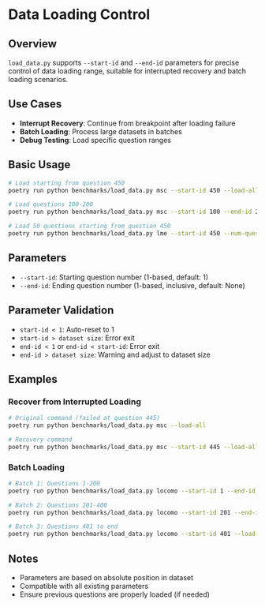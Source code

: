 # Data Loading Control

## Overview

`load_data.py` supports `--start-id` and `--end-id` parameters for precise control of data loading range, suitable for interrupted recovery and batch loading scenarios.

## Use Cases

- **Interrupt Recovery**: Continue from breakpoint after loading failure
- **Batch Loading**: Process large datasets in batches
- **Debug Testing**: Load specific question ranges

## Basic Usage

```bash
# Load starting from question 450
poetry run python benchmarks/load_data.py msc --start-id 450 --load-all

# Load questions 100-200
poetry run python benchmarks/load_data.py msc --start-id 100 --end-id 200

# Load 50 questions starting from question 450
poetry run python benchmarks/load_data.py lme --start-id 450 --num-questions 50
```

## Parameters

- `--start-id`: Starting question number (1-based, default: 1)
- `--end-id`: Ending question number (1-based, inclusive, default: None)

## Parameter Validation

- `start-id < 1`: Auto-reset to 1
- `start-id > dataset size`: Error exit
- `end-id < 1` or `end-id < start-id`: Error exit
- `end-id > dataset size`: Warning and adjust to dataset size

## Examples

### Recover from Interrupted Loading
```bash
# Original command (failed at question 445)
poetry run python benchmarks/load_data.py msc --load-all

# Recovery command
poetry run python benchmarks/load_data.py msc --start-id 445 --load-all
```

### Batch Loading
```bash
# Batch 1: Questions 1-200
poetry run python benchmarks/load_data.py locomo --start-id 1 --end-id 200

# Batch 2: Questions 201-400
poetry run python benchmarks/load_data.py locomo --start-id 201 --end-id 400

# Batch 3: Questions 401 to end
poetry run python benchmarks/load_data.py locomo --start-id 401 --load-all
```

## Notes

- Parameters are based on absolute position in dataset
- Compatible with all existing parameters
- Ensure previous questions are properly loaded (if needed)